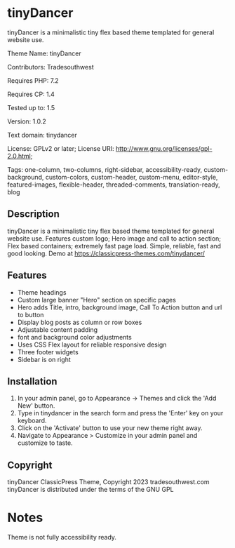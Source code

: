 # tinyDancer
tinyDancer is a minimalistic tiny flex based theme templated for general website use.

Theme Name:   tinyDancer

Contributors: Tradesouthwest

Requires PHP: 7.2

Requires CP:  1.4

Tested up to: 1.5

Version:      1.0.2

Text domain:  tinydancer

License: GPLv2 or later; License URI: http://www.gnu.org/licenses/gpl-2.0.html; 

Tags: one-column, two-columns, right-sidebar, accessibility-ready, custom-background, custom-colors, custom-header, custom-menu, editor-style, featured-images, flexible-header, threaded-comments, translation-ready, blog

## Description
tinyDancer is a minimalistic tiny flex based theme templated for general website use. Features custom logo; Hero image and call to action section; Flex based containers; extremely fast page load. Simple, reliable, fast and good looking. Demo at https://classicpress-themes.com/tinydancer/ 

## Features 
- Theme headings
- Custom large banner "Hero" section on specific pages
- Hero adds Title, intro, background image, Call To Action button and url to button
- Display blog posts as column or row boxes
- Adjustable content padding
- font and background color adjustments
- Uses CSS Flex layout for reliable responsive design
- Three footer widgets
- Sidebar is on right

## Installation

1. In your admin panel, go to Appearance -> Themes and click the 'Add New' button.
2. Type in tinydancer in the search form and press the 'Enter' key on your keyboard.
3. Click on the 'Activate' button to use your new theme right away.
4. Navigate to Appearance > Customize in your admin panel and customize to taste.


## Copyright 

tinyDancer ClassicPress Theme, Copyright 2023 tradesouthwest.com
tinyDancer is distributed under the terms of the GNU GPL

# Notes

Theme is not fully accessibility ready.